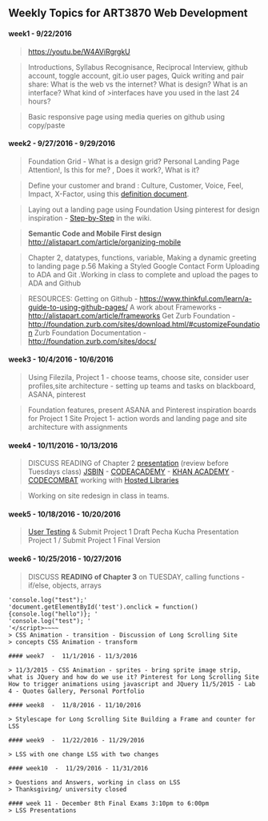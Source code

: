 ## Weekly Topics for ART3870 Web Development
#### week1  -  9/22/2016

> https://youtu.be/W4AViRgrgkU

>Introductions, Syllabus Recognisance, Reciprocal Interview, github account, toggle account, git.io user pages,
>Quick writing and pair share:  What is the web vs the internet? What is design? What is an  interface?  What kind of >interfaces have you used in the last 24  hours?  

>Basic responsive page using media queries on github using copy/paste

#### week2  -  9/27/2016 - 9/29/2016

> Foundation Grid - What is a design grid?  Personal Landing Page Attention!, Is this for me? , Does it work?, What is it?  

> Define your customer and brand : Culture, Customer, Voice, Feel, Impact, X-Factor,  using this [definition document](https://github.com/instructian/art3870/blob/master/definition.pdf).

> Laying out a landing page using Foundation Using pinterest for design inspiration - [Step-by-Step](https://github.com/instructian/art3870/wiki/Steps-for-Personal-Home-Page) in the wiki.

> **Semantic Code and Mobile First design** http://alistapart.com/article/organizing-mobile

>Chapter 2, datatypes, functions, variable,  Making a dynamic greeting to landing page p.56  Making a Styled Google Contact Form Uploading to ADA and Git .Working in class to complete and upload the pages to ADA and Github

> RESOURCES:
> Getting on Github - https://www.thinkful.com/learn/a-guide-to-using-github-pages/
> A work about Frameworks - http://alistapart.com/article/frameworks
> Get Zurb Foundation - http://foundation.zurb.com/sites/download.html/#customizeFoundation
> Zurb Foundation Documentation - http://foundation.zurb.com/sites/docs/


#### week3  -  10/4/2016 - 10/6/2016

> Using Filezila, Project 1 - choose teams, choose site, consider user profiles,site architecture - setting up teams and tasks on blackboard, ASANA, pinterest

> Foundation features, present ASANA and Pinterest inspiration boards for Project 1 Site
> Project 1- action words and landing page and site architecture with assignments

#### week4  -  10/11/2016 - 10/13/2016

> DISCUSS READING of Chapter 2 [presentation](https://drive.google.com/a/csueastbay.edu/file/d/0B2NDv4EUdOLkX0NUbjVnNGVTUDg/view?usp=sharing) (review before Tuesdays class) [JSBIN](https://jsbin.com/) - [CODEACADEMY](https://www.codecademy.com/learn/learn-javascript) - [KHAN ACADEMY](https://www.khanacademy.org/computing/computer-programming/programming#intro-to-programming) - [CODECOMBAT](https://codecombat.com/students?_cc=LastRicePaint) working with [Hosted Libraries](https://cdnjs.com/libraries/foundation) 

> Working on site redesign in class in teams.

#### week5  -  10/18/2016 - 10/20/2016

> [User Testing](https://github.com/instructian/art3870/blob/master/userTesting.md) & Submit Project 1 Draft Pecha Kucha Presentation Project 1 / Submit
> Project 1 Final Version

#### week6  -  10/25/2016 - 10/27/2016

> DISCUSS **READING of Chapter 3** on TUESDAY, calling functions - if/else, objects, arrays
~~~~<script>'
'console.log("test");'
'document.getElementById('test').onclick = function(){console.log("hello")}; '
'console.log("test"); '
'</script>~~~~
> CSS Animation - transition - Discussion of Long Scrolling Site
> concepts CSS Animation - transform

#### week7  -  11/1/2016 - 11/3/2016

> 11/3/2015 - CSS Animation - sprites - bring sprite image strip,  what is JQuery and how do we use it? Pinterest for Long Scrolling Site How to trigger animations using javascript and JQuery 11/5/2015 - Lab 4 - Quotes Gallery, Personal Portfolio

#### week8  -  11/8/2016 - 11/10/2016

> Stylescape for Long Scrolling Site Building a Frame and counter for LSS

#### week9  -  11/22/2016 - 11/29/2016

> LSS with one change LSS with two changes

#### week10  -  11/29/2016 - 11/31/2016

> Questions and Answers, working in class on LSS
> Thanksgiving/ university closed

#### week 11 - December 8th Final Exams 3:10pm to 6:00pm
> LSS Presentations
